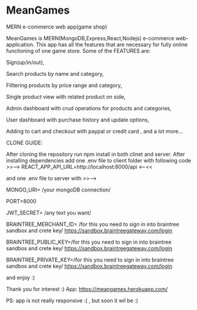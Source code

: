 # MeanGames
MERN e-commerce web app(game shop)

MeanGames is MERN(MongoDB,Express,React,Nodejs) e-commerce web-application. 
This app has all the features that are necessary for fully online functioning of one game store.
Some of the FEATURES are: 

Sign(up/in/out),

Search products by name  and category,

Filltering products by price range and category,

Single product view with related product on side,

Admin dashboard with crud operations for products and categories,

User dashboard with purchase history and update options,

Adding to cart and checkout with paypal or credit card , and a lot more...


CLONE GUIDE:

After cloning the repository run npm install in both clinet and server.
After installing dependencies add one .env file to client folder with following code >>--> REACT_APP_API_URL=http://localhost:8000/api <--<<

and one .env file to server with >>--> 

MONGO_URI= /your mongoDB connection/

PORT=8000

JWT_SECRET= /any text you want/

BRAINTREE_MERCHANT_ID= /for this you need to sign in into braintree sandbox and crete key/ https://sandbox.braintreegateway.com/login

BRAINTREE_PUBLIC_KEY=/for this you need to sign in into braintree sandbox and crete key/ https://sandbox.braintreegateway.com/login

BRAINTREE_PRIVATE_KEY=/for this you need to sign in into braintree sandbox and crete key/ https://sandbox.braintreegateway.com/login

and enjoy :)


Thank you for interest :)
App: https://meangames.herokuapp.com/

PS: app is not really responsive :( , but soon it wil be :)




